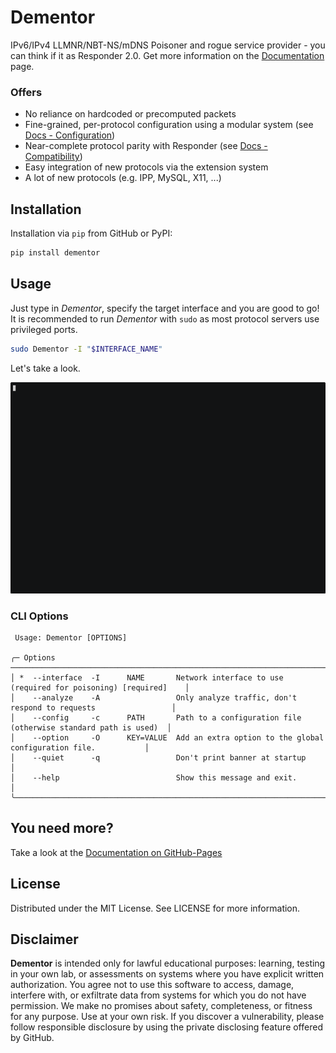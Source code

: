 # Dementor

IPv6/IPv4 LLMNR/NBT-NS/mDNS Poisoner and rogue service provider - you can think if it as Responder 2.0. Get more information
on the [Documentation](https://matrixeditor.github.io/dementor/) page.

### Offers

- No reliance on hardcoded or precomputed packets
- Fine-grained, per-protocol configuration using a modular system (see [Docs - Configuration](https://matrixeditor.github.io/dementor/config/index.html))
- Near-complete protocol parity with Responder (see [Docs - Compatibility](https://matrixeditor.github.io/dementor/compat.html))
- Easy integration of new protocols via the extension system
- A lot of new protocols (e.g. IPP, MySQL, X11, ...)

## Installation

Installation via `pip` from GitHub or PyPI:

```bash
pip install dementor
```

## Usage

Just type in _Dementor_, specify the target interface and you are good to go! It is recommended
to run _Dementor_ with `sudo` as most protocol servers use privileged ports.

```bash
sudo Dementor -I "$INTERFACE_NAME"
```

Let's take a look.

![index_video](./docs/source/_static/images/index-video.gif)


### CLI Options

```
 Usage: Dementor [OPTIONS]

╭─ Options ──────────────────────────────────────────────────────────────────────────────────────────╮
│ *  --interface  -I      NAME       Network interface to use (required for poisoning) [required]    │
│    --analyze    -A                 Only analyze traffic, don't respond to requests                 │
│    --config     -c      PATH       Path to a configuration file (otherwise standard path is used)  │
│    --option     -O      KEY=VALUE  Add an extra option to the global configuration file.           │
│    --quiet      -q                 Don't print banner at startup                                   │
│    --help                          Show this message and exit.                                     │
╰────────────────────────────────────────────────────────────────────────────────────────────────────╯
```


## You need more?

Take a look at the [Documentation on GitHub-Pages](https://matrixeditor.github.io/dementor/)


## License

Distributed under the MIT License. See LICENSE for more information.

## Disclaimer

**Dementor** is intended only for lawful educational purposes: learning, testing
in your own lab, or assessments on systems where you have explicit written
authorization. You agree not to use this software to access,  damage, interfere
with, or exfiltrate data from systems for which you do not have permission.
We make no promises about safety, completeness, or fitness for any purpose. Use
at your own risk. If you discover a vulnerability, please follow responsible
disclosure by using the private disclosing feature offered by GitHub.